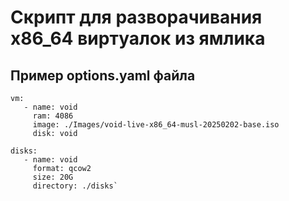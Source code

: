 # Скрипт для разворачивания x86_64 виртуалок из ямлика

## Пример options.yaml файла

```
vm:
   - name: void
     ram: 4086
     image: ./Images/void-live-x86_64-musl-20250202-base.iso
     disk: void

disks:
   - name: void
     format: qcow2
     size: 20G
     directory: ./disks`
```
